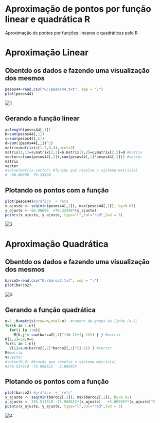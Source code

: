 # Aproximação de pontos por função linear e quadrática R
Aproximação de pontos por funções lineares e quadráticas pelo R

# Aproximação Linear
## Obentdo os dados e fazendo uma visualização dos mesmos
```R
pesos44=read.csv("G:/pesos44.txt", sep = ";")
plot(pesos44)
```
![1](https://user-images.githubusercontent.com/50224653/71490485-c5688700-2809-11ea-90b9-337d65a99232.png)

## Gerando a função linear
```R
a=length(pesos44[,1])
b=sum(pesos44[,1])
c=sum(pesos44[,1])
d=sum((pesos44[,1])^2)
matrix=matrix(c(1,2,3,4),ncol=2) 
matrix[1,1]=a;matrix[2,1]=b;matrix[1,2]=c;matrix[2,2]=d #matrix
vector=c(sum(pesos44[,2]),sum(pesos44[,1]*pesos44[,2])) #vector
matrix
vector
#solve(matrix,vector) #função que resolve o sistema matricial
# -60.06608  70.33368
```
## Plotando os pontos com a função
```R
plot(pesos44)#gráfico  + reta
x_ajuste <- seq(min(pesos44[,1]), max(pesos44[,1]), by=0.01)
y_ajuste <--60.06608  +70.33368*(x_ajuste)
points(x_ajuste, y_ajuste, type="l",col="red",lwd = 3)
```
![2](https://user-images.githubusercontent.com/50224653/71490482-c4cff080-2809-11ea-92a9-62d7a13a3dc1.png)

# Aproximação Quadrática
## Obentdo os dados e fazendo uma visualização dos mesmos
```R
barco2=read.csv("G:/barco2.txt", sep = ";")
plot(barco2)
```
![3](https://user-images.githubusercontent.com/50224653/71490483-c5688700-2809-11ea-8f1f-5573e8fe0267.png)

## Gerando a função quadrática
```R
n=3 ;M=matrix(nrow=n,ncol=n)  #numero de graus da linha (n-1)
for(k in 1:n){
  for(j in 1:n){
    M[k,j]= sum(barco2[,1]^((k-1)+(j-1))) } } #matrix
M[1,1]=39;V=0
for(i in 1:n){
  V[i]=sum(barco2[,2]*barco2[,1]^(i-1)) } #vector
M#matrix
V#vector
#solve(M,V) #função que resolve o sistema matricial
#376.517810 -75.988612   3.869957
```
## Plotando os pontos com a função
```R
plot(barco2) #gráfico  + "reta" 
x_ajuste <- seq(min(barco2[,1]), max(barco2[,1]), by=0.01)
y_ajuste <- 376.517810 -75.988612*(x_ajuste)   +3.869957*(x_ajuste)^2
points(x_ajuste, y_ajuste, type="l",col="red",lwd = 3)
```
![4](https://user-images.githubusercontent.com/50224653/71490484-c5688700-2809-11ea-9f3f-7227b256e231.png)

